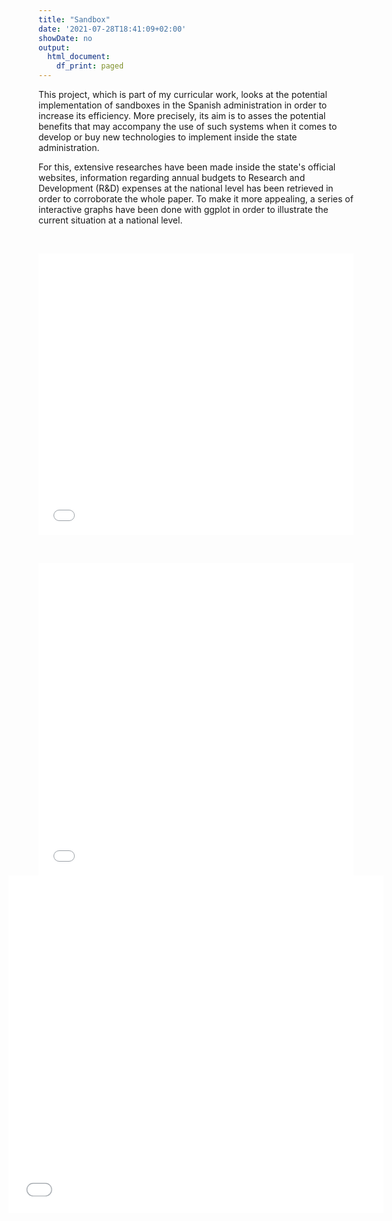 ```yaml
---
title: "Sandbox"
date: '2021-07-28T18:41:09+02:00'
showDate: no
output:
  html_document:
    df_print: paged
---
```

<script type="text/javascript" language="javascript"> 
$('.myIframe').css('height', $(window).height()+'px');
</script>
This project, which is part of my curricular work, looks at the potential implementation of sandboxes in the Spanish administration in order to increase its efficiency. More precisely, its aim is to asses the potential benefits that may accompany the use of such systems when it comes to develop or buy new technologies to implement inside the state administration.

For this, extensive researches have been made inside the state's official websites, information regarding annual budgets to Research and Development (R&D) expenses at the national level has been retrieved in order to corroborate the whole paper. To make it more appealing, a series of interactive graphs have been done with ggplot in order to illustrate the current situation at a national level.
<p>&nbsp;</p>

<center>
<p align="center">
<iframe id="i" src="/rd_expen.html" style="width:100%;border:none;" height=450 scrolling="no"></iframe><script>window.onmessage=e=>{e.data.hasOwnProperty("frameHeight")&&(document.getElementById("i").style.height=`${e.data.frameHeight+150}px`)}</script>
</center>
<p>&nbsp;</p>
<center>
<p align="center">
<iframe src="/interaction.html" class="myIframe" allowtransparency="true" frameBorder=0 style="height:500;width:100%;" onload="window.frames[1].document.body.style.backgroundColor='#fff8f0'"></iframe><p>
</center>
<p>&nbsp;</p>
<p align="center">
<iframe src="/GAV.html" allowtransparency="true" height=450 width=500 frameBorder=0 style="-webkit-transform:scale(1.2);-moz-transform-scale(1.2);background-color:#fff8f0;" onload="window.frames[2].document.body.style.backgroundColor='#fff8f0'";></iframe><p>
</center>
